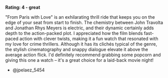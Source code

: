 **Rating: 4 - great**

"From Paris with Love" is an exhilarating thrill ride that keeps you on the edge of your seat from start to finish. The chemistry between John Travolta and Jonathan Rhys Meyers is electric, and their dynamic certainly adds depth to the action-packed plot. I appreciated how the film blends fast-paced action with clever twists, making it a fun watch that resonated with my love for crime thrillers. Although it has its clichés typical of the genre, the stylish cinematography and snappy dialogue elevate it above the average action flick. I'd definitely recommend grabbing some popcorn and giving this one a watch – it's a great choice for a laid-back movie night! 

- @jpelaez_5454